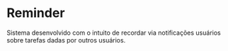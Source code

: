# Reminder
Sistema desenvolvido com o intuito de recordar via notificações usuários sobre tarefas dadas por outros usuários.
